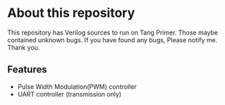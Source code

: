 # About this repository

This repository has Verilog sources to run on Tang Primer. Those maybe contained unknown bugs. If you have found any bugs, Please notify me. Thank you.

## Features
- Pulse Width Modulation(PWM) controller
- UART controller (transmission only)
